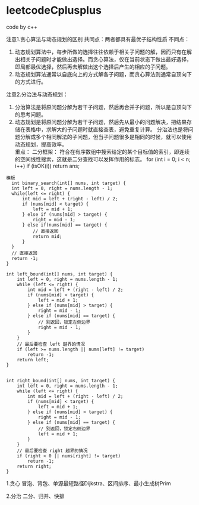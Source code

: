 # leetcodeCplusplus
code by c++

注意1.贪心算法与动态规划的区别
共同点：两者都具有最优子结构性质
不同点：
  1) 动态规划算法中，每步所做的选择往往依赖于相关子问题的解，因而只有在解出相关子问题时才能做出选择。而贪心算法，仅在当前状态下做出最好选择，即局部最优选择，然后再去解做出这个选择后产生的相应的子问题。
  2) 动态规划算法通常以自底向上的方式解各子问题，而贪心算法则通常自顶向下的方式进行。
  
注意2.分治法与动态规划：
  1) 分治算法是将原问题分解为若干子问题，然后再合并子问题，所以是自顶向下的思考问题。
  2) 动态规划是将原问题分解为若干子问题，然后先从最小的问题解决，把结果存储在表格中，求解大的子问题时就直接查表，避免重复计算。
  分治法也是将问题分解成多个相同解法的子问题，但当子问题很多是相同的时候，就可以使用动态规划，提高效率。  
重点：
  二分框架：
    符合在有序数组中搜索给定的某个目标值的索引，即连续的空间线性搜索，这就是二分查找可以发挥作用的标志。
    for (int i = 0; i < n; i++)
      if (isOK(i))
          return ans;
          
    模板
      int binary_search(int[] nums, int target) {
      int left = 0, right = nums.length - 1; 
      while(left <= right) {
          int mid = left + (right - left) / 2;
          if (nums[mid] < target) {
              left = mid + 1;
          } else if (nums[mid] > target) {
              right = mid - 1; 
          } else if(nums[mid] == target) {
              // 直接返回
              return mid;
          }
      }
      // 直接返回
      return -1;
    }

    int left_bound(int[] nums, int target) {
        int left = 0, right = nums.length - 1;
        while (left <= right) {
            int mid = left + (right - left) / 2;
            if (nums[mid] < target) {
                left = mid + 1;
            } else if (nums[mid] > target) {
                right = mid - 1;
            } else if (nums[mid] == target) {
                // 别返回，锁定左侧边界
                right = mid - 1;
            }
        }
        // 最后要检查 left 越界的情况
        if (left >= nums.length || nums[left] != target)
            return -1;
        return left;
    }


    int right_bound(int[] nums, int target) {
        int left = 0, right = nums.length - 1;
        while (left <= right) {
            int mid = left + (right - left) / 2;
            if (nums[mid] < target) {
                left = mid + 1;
            } else if (nums[mid] > target) {
                right = mid - 1;
            } else if (nums[mid] == target) {
                // 别返回，锁定右侧边界
                left = mid + 1;
            }
        }
        // 最后要检查 right 越界的情况
        if (right < 0 || nums[right] != target)
            return -1;
        return right;
    }

1.贪心
  冒泡、背包、单源最短路径Dijkstra、区间排序、最小生成树Prim
  
2.分治
  二分、归并、快排
  
